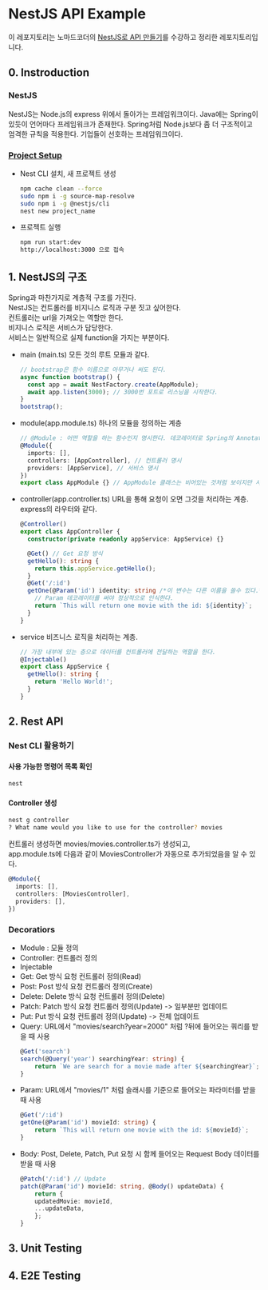 # NestJS API Example

이 레포지토리는 노마드코더의 [NestJS로 API 만들기](https://nomadcoders.co/nestjs-fundamentals)를 수강하고 정리한 레포지토리입니다.

## 0. Instroduction

### NestJS

NestJS는 Node.js의 express 위에서 돌아가는 프레임워크이다.
Java에는 Spring이 있듯이 언어마다 프레임워크가 존재한다.
Spring처럼 Node.js보다 좀 더 구조적이고 엄격한 규칙을 적용한다.
기업들이 선호하는 프레임워크이다.

### [Project Setup](https://docs.nestjs.com/)

- Nest CLI 설치, 새 프로젝트 생성

  ```bash
  npm cache clean --force
  sudo npm i -g source-map-resolve
  sudo npm i -g @nestjs/cli
  nest new project_name
  ```

- 프로젝트 실행

  ```bash
  npm run start:dev
  http://localhost:3000 으로 접속
  ```

## 1. NestJS의 구조

Spring과 마찬가지로 계층적 구조를 가진다.  
NestJS는 컨트롤러를 비지니스 로직과 구분 짓고 싶어한다.  
컨트롤러는 url을 가져오는 역할만 한다.  
비지니스 로직은 서비스가 담당한다.  
서비스는 일반적으로 실제 function을 가지는 부분이다.

- main (main.ts)
  모든 것의 루트 모듈과 같다.

  ```ts
  // bootstrap은 함수 이름으로 아무거나 써도 된다.
  async function bootstrap() {
    const app = await NestFactory.create(AppModule);
    await app.listen(3000); // 3000번 포트로 리스닝을 시작한다.
  }
  bootstrap();
  ```

- module(app.module.ts)
  하나의 모듈을 정의하는 계층
  ```ts
  // @Module : 어떤 역할을 하는 함수인지 명시한다. 데코레이터로 Spring의 Annotation과 비슷하다.
  @Module({
    imports: [],
    controllers: [AppController], // 컨트롤러 명시
    providers: [AppService], // 서비스 명시
  })
  export class AppModule {} // AppModule 클래스는 비어있는 것처럼 보이지만 사실 @Module 함수가 안에 있다.
  ```
- controller(app.controller.ts)
  URL을 통해 요청이 오면 그것을 처리하는 계층.  
   express의 라우터와 같다.

  ```ts
  @Controller()
  export class AppController {
    constructor(private readonly appService: AppService) {}

    @Get() // Get 요청 방식
    getHello(): string {
      return this.appService.getHello();
    }
    @Get('/:id')
    getOne(@Param('id') identity: string /*이 변수는 다른 이름을 쓸수 있다.*/) {
      // Param 데코레이터를 써야 정상적으로 인식한다.
      return `This will return one movie with the id: ${identity}`;
    }
  }
  ```

- service
  비즈니스 로직을 처리하는 계층.
  ```ts
  // 가장 내부에 있는 층으로 데이터를 컨트롤러에 전달하는 역할을 한다.
  @Injectable()
  export class AppService {
    getHello(): string {
      return 'Hello World!';
    }
  }
  ```

## 2. Rest API

### Nest CLI 활용하기

#### 사용 가능한 명령어 목록 확인

```bash
nest
```

#### Controller 생성

```bash
nest g controller
? What name would you like to use for the controller? movies
```

컨트롤러 생성하면 movies/movies.controller.ts가 생성되고,  
app.module.ts에 다음과 같이 MoviesController가 자동으로 추가되었음을 알 수 있다.

```ts
@Module({
  imports: [],
  controllers: [MoviesController],
  providers: [],
})
```

### Decoratiors

- Module : 모듈 정의
- Controller: 컨트롤러 정의
- Injectable
- Get: Get 방식 요청 컨트롤러 정의(Read)
- Post: Post 방식 요청 컨트롤러 정의(Create)
- Delete: Delete 방식 요청 컨트롤러 정의(Delete)
- Patch: Patch 방식 요청 컨트롤러 정의(Update) -> 일부분만 업데이트
- Put: Put 방식 요청 컨트롤러 정의(Update) -> 전체 업데이트
- Query: URL에서 "movies/search?year=2000" 처럼 ?뒤에 들어오는 쿼리를 받을 때 사용
  ```ts
  @Get('search')
  search(@Query('year') searchingYear: string) {
      return `We are search for a movie made after ${searchingYear}`;
  }
  ```
- Param: URL에서 "movies/1" 처럼 슬래시를 기준으로 들어오는 파라미터를 받을 때 사용
  ```ts
  @Get('/:id')
  getOne(@Param('id') movieId: string) {
      return `This will return one movie with the id: ${movieId}`;
  }
  ```
- Body: Post, Delete, Patch, Put 요청 시 함께 들어오는 Request Body 데이터를 받을 때 사용
  ```ts
  @Patch('/:id') // Update
  patch(@Param('id') movieId: string, @Body() updateData) {
      return {
      updatedMovie: movieId,
      ...updateData,
      };
  }
  ```

## 3. Unit Testing

## 4. E2E Testing
